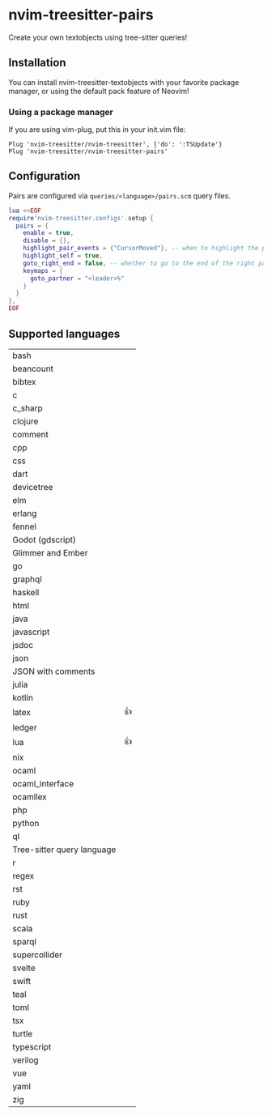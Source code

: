 # nvim-treesitter-pairs

Create your own textobjects using tree-sitter queries!

## Installation

You can install nvim-treesitter-textobjects with your favorite package manager, or using the default pack feature of Neovim!

### Using a package manager

If you are using vim-plug, put this in your init.vim file:

```vim
Plug 'nvim-treesitter/nvim-treesitter', {'do': ':TSUpdate'}
Plug 'nvim-treesitter/nvim-treesitter-pairs'
```

## Configuration

Pairs are configured via `queries/<language>/pairs.scm` query files.

```lua
lua <<EOF
require'nvim-treesitter.configs'.setup {
  pairs = {
    enable = true,
    disable = {},
    highlight_pair_events = {"CursorMoved"}, -- when to highlight the pairs, use {} to deactivate highlighting
    highlight_self = true,
    goto_right_end = false, -- whether to go to the end of the right partner or the beginning
    keymaps = {
      goto_partner = "<leader>%"
    }
  }
},
EOF
```

## Supported languages

<!--textobjectinfo-->
<table>
<tr>
<td>bash</td><td> </td> </tr>
<tr>
<td>beancount</td><td> </td> </tr>
<tr>
<td>bibtex</td><td> </td> </tr>
<tr>
<td>c</td><td> </td> </tr>
<tr>
<td>c_sharp</td><td> </td> </tr>
<tr>
<td>clojure</td><td> </td> </tr>
<tr>
<td>comment</td><td> </td> </tr>
<tr>
<td>cpp</td><td> </td> </tr>
<tr>
<td>css</td><td> </td> </tr>
<tr>
<td>dart</td><td> </td> </tr>
<tr>
<td>devicetree</td><td> </td> </tr>
<tr>
<td>elm</td><td> </td> </tr>
<tr>
<td>erlang</td><td> </td> </tr>
<tr>
<td>fennel</td><td> </td> </tr>
<tr>
<td>Godot (gdscript)</td><td> </td> </tr>
<tr>
<td>Glimmer and Ember</td><td> </td> </tr>
<tr>
<td>go</td><td> </td> </tr>
<tr>
<td>graphql</td><td> </td> </tr>
<tr>
<td>haskell</td><td> </td> </tr>
<tr>
<td>html</td><td> </td> </tr>
<tr>
<td>java</td><td> </td> </tr>
<tr>
<td>javascript</td><td> </td> </tr>
<tr>
<td>jsdoc</td><td> </td> </tr>
<tr>
<td>json</td><td> </td> </tr>
<tr>
<td>JSON with comments</td><td> </td> </tr>
<tr>
<td>julia</td><td> </td> </tr>
<tr>
<td>kotlin</td><td> </td> </tr>
<tr>
<td>latex</td><td>👍</td> </tr>
<tr>
<td>ledger</td><td> </td> </tr>
<tr>
<td>lua</td><td>👍</td> </tr>
<tr>
<td>nix</td><td> </td> </tr>
<tr>
<td>ocaml</td><td> </td> </tr>
<tr>
<td>ocaml_interface</td><td> </td> </tr>
<tr>
<td>ocamllex</td><td> </td> </tr>
<tr>
<td>php</td><td> </td> </tr>
<tr>
<td>python</td><td> </td> </tr>
<tr>
<td>ql</td><td> </td> </tr>
<tr>
<td>Tree-sitter query language</td><td> </td> </tr>
<tr>
<td>r</td><td> </td> </tr>
<tr>
<td>regex</td><td> </td> </tr>
<tr>
<td>rst</td><td> </td> </tr>
<tr>
<td>ruby</td><td> </td> </tr>
<tr>
<td>rust</td><td> </td> </tr>
<tr>
<td>scala</td><td> </td> </tr>
<tr>
<td>sparql</td><td> </td> </tr>
<tr>
<td>supercollider</td><td> </td> </tr>
<tr>
<td>svelte</td><td> </td> </tr>
<tr>
<td>swift</td><td> </td> </tr>
<tr>
<td>teal</td><td> </td> </tr>
<tr>
<td>toml</td><td> </td> </tr>
<tr>
<td>tsx</td><td> </td> </tr>
<tr>
<td>turtle</td><td> </td> </tr>
<tr>
<td>typescript</td><td> </td> </tr>
<tr>
<td>verilog</td><td> </td> </tr>
<tr>
<td>vue</td><td> </td> </tr>
<tr>
<td>yaml</td><td> </td> </tr>
<tr>
<td>zig</td><td> </td> </tr>
</table>
<!--textobjectinfo-->
